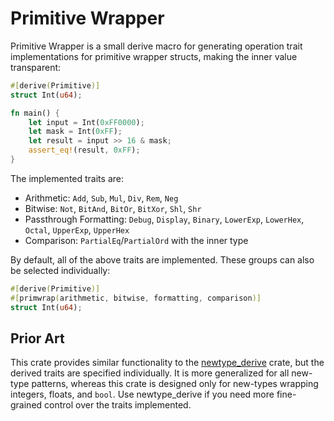 # Primitive Wrapper

Primitive Wrapper is a small derive macro for generating operation trait implementations for primitive
wrapper structs, making the inner value transparent:

```rust
#[derive(Primitive)]
struct Int(u64);

fn main() {
    let input = Int(0xFF0000);
    let mask = Int(0xFF);
    let result = input >> 16 & mask;
    assert_eq!(result, 0xFF);
}
```

The implemented traits are:
- Arithmetic: `Add`, `Sub`, `Mul`, `Div`, `Rem`, `Neg`
- Bitwise: `Not`, `BitAnd`, `BitOr`, `BitXor`, `Shl`, `Shr`
- Passthrough Formatting: `Debug`, `Display`, `Binary`, `LowerExp`, `LowerHex`, `Octal`, `UpperExp`, `UpperHex`
- Comparison: `PartialEq`/`PartialOrd` with the inner type

By default, all of the above traits are implemented. These groups can also be selected individually:

```rust
#[derive(Primitive)]
#[primwrap(arithmetic, bitwise, formatting, comparison)]
struct Int(u64);
```

## Prior Art

This crate provides similar functionality to the [newtype_derive](https://crates.io/crates/newtype_derive)
crate, but the derived traits are specified individually. It is more generalized for all new-type patterns,
whereas this crate is designed only for new-types wrapping integers, floats, and `bool`. Use newtype_derive if you
need more fine-grained control over the traits implemented.
